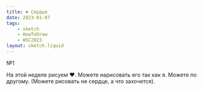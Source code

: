 ```yaml
---
title: ❤️ Сердце
date: 2023-01-07
tags:
    - sketch
    - HowToDraw
    - WSC2023
layout: sketch.liquid
---
```


№1

На этой неделе рисуем ❤️. Можете нарисовать его так как я. Можете по другому. (Можете рисовать не сердце, а что захочется).

